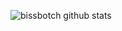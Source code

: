 ![bissbotch github stats](https://github-readme-stats.vercel.app/apiusername=bissbotch&show_icons=true&theme=radical)
